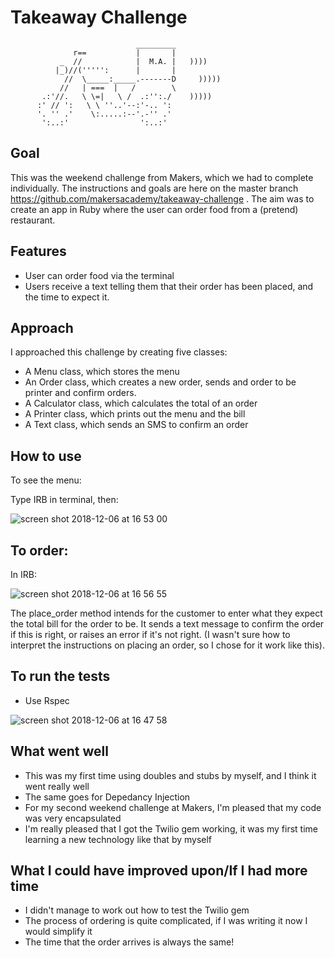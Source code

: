 Takeaway Challenge
==================
```
                            _________
              r==           |       |
           _  //            |  M.A. |   ))))
          |_)//(''''':      |       |
            //  \_____:_____.-------D     )))))
           //   | ===  |   /        \
       .:'//.   \ \=|   \ /  .:'':./    )))))
      :' // ':   \ \ ''..'--:'-.. ':
      '. '' .'    \:.....:--'.-'' .'
       ':..:'                ':..:'

 ```
 
 Goal
 -----

This was the weekend challenge from Makers, which we had to complete individually. The instructions and goals are here on the master branch https://github.com/makersacademy/takeaway-challenge . The aim was to create an app in Ruby where the user can order food from a (pretend) restaurant. 
 
 Features
 -----
 
 * User can order food via the terminal
 * Users receive a text telling them that their order has been placed, and the time to expect it. 
 
Approach
-------
I approached this challenge by creating five classes:
- A Menu class, which stores the menu
- An Order class, which creates a new order, sends and order to be printer and confirm orders. 
- A Calculator class, which calculates the total of an order
- A Printer class, which prints out the menu and the bill
- A Text class, which sends an SMS to confirm an order

How to use 
-----
To see the menu:

Type IRB in terminal, then:

![screen shot 2018-12-06 at 16 53 00](https://user-images.githubusercontent.com/42243785/49598844-6d997c80-f977-11e8-88cd-e3cf040d1f55.png)


To order:
--------

In IRB:

![screen shot 2018-12-06 at 16 56 55](https://user-images.githubusercontent.com/42243785/49599114-1051fb00-f978-11e8-83c7-53e16f123436.png)

The place_order method intends for the customer to enter what they expect the total bill for the order to be. It sends a text message to confirm the order if this is right, or raises an error if it's not right. (I wasn't sure how to interpret the instructions on placing an order, so I chose for it work like this). 


To run the tests
------
- Use Rspec

![screen shot 2018-12-06 at 16 47 58](https://user-images.githubusercontent.com/42243785/49598567-d3393900-f976-11e8-9409-c1e785a19ce4.png)



What went well
------

* This was my first time using doubles and stubs by myself, and I think it went really well
* The same goes for Depedancy Injection
* For my second weekend challenge at Makers, I'm pleased that my code was very encapsulated
* I'm really pleased that I got the Twilio gem working, it was my first time learning a new technology like that by myself

What I could have improved upon/If I had more time
-------
 * I didn't manage to work out how to test the Twilio gem
 * The process of ordering is quite complicated, if I was writing it now I would simplify it
 * The time that the order arrives is always the same! 
